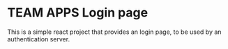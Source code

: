 # TEAM APPS Login page

This is a simple react project that provides an login page, to be used by an authentication server.
